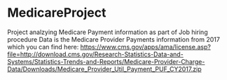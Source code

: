 # MedicareProject
Project analzying Medicare Payment information as part of Job hiring procedure
Data is the Medicare Provider Payments information from 2017 which you can find here: 
https://www.cms.gov/apps/ama/license.asp?file=http://download.cms.gov/Research-Statistics-Data-and-Systems/Statistics-Trends-and-Reports/Medicare-Provider-Charge-Data/Downloads/Medicare_Provider_Util_Payment_PUF_CY2017.zip
